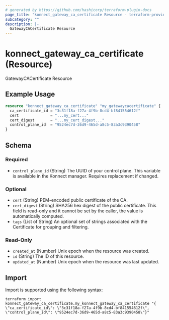 ```yaml
---
# generated by https://github.com/hashicorp/terraform-plugin-docs
page_title: "konnect_gateway_ca_certificate Resource - terraform-provider-konnect"
subcategory: ""
description: |-
  GatewayCACertificate Resource
---
```


# konnect_gateway_ca_certificate (Resource)

GatewayCACertificate Resource

## Example Usage

```terraform
resource "konnect_gateway_ca_certificate" "my_gatewaycacertificate" {
  ca_certificate_id = "3c31f18a-f27a-4f9b-8cd4-bf841554612f"
  cert              = "...my_cert..."
  cert_digest       = "...my_cert_digest..."
  control_plane_id  = "9524ec7d-36d9-465d-a8c5-83a3c9390458"
}
```

<!-- schema generated by tfplugindocs -->
## Schema

### Required

- `control_plane_id` (String) The UUID of your control plane. This variable is available in the Konnect manager. Requires replacement if changed.

### Optional

- `cert` (String) PEM-encoded public certificate of the CA.
- `cert_digest` (String) SHA256 hex digest of the public certificate. This field is read-only and it cannot be set by the caller, the value is automatically computed.
- `tags` (List of String) An optional set of strings associated with the Certificate for grouping and filtering.

### Read-Only

- `created_at` (Number) Unix epoch when the resource was created.
- `id` (String) The ID of this resource.
- `updated_at` (Number) Unix epoch when the resource was last updated.

## Import

Import is supported using the following syntax:

```shell
terraform import konnect_gateway_ca_certificate.my_konnect_gateway_ca_certificate "{ \"ca_certificate_id\": \"3c31f18a-f27a-4f9b-8cd4-bf841554612f\",  \"control_plane_id\": \"9524ec7d-36d9-465d-a8c5-83a3c9390458\"}"
```
